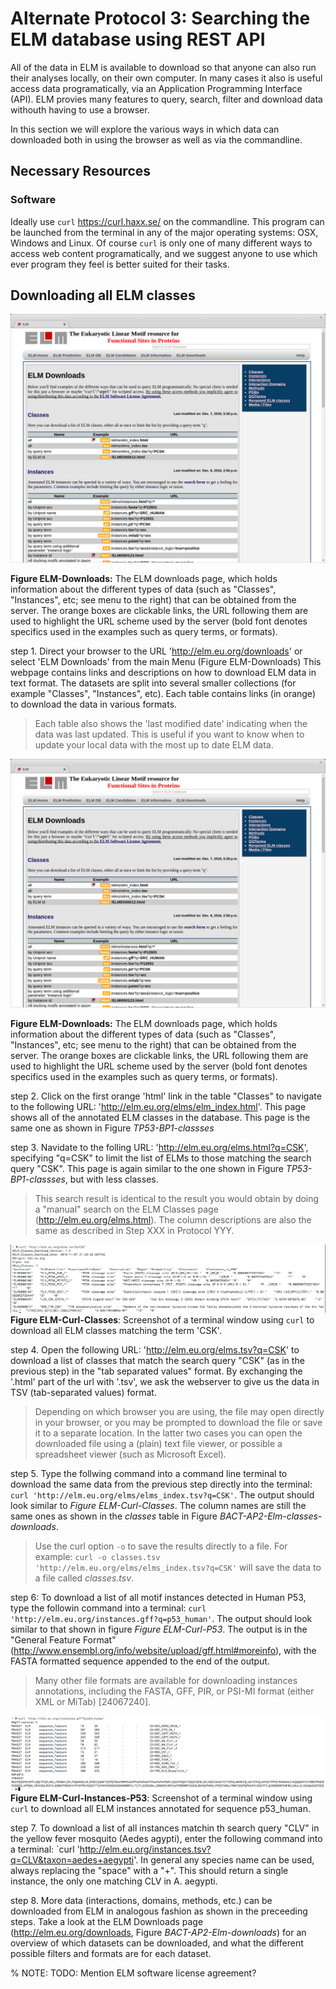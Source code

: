 # Alternate Protocol 3: Searching the ELM database using REST API

All of the data in ELM is available to download so that anyone can also run
their analyses locally, on their own computer. In many cases it also is useful access data programatically, via an Application Programming Interface (API). ELM provies many features to query, search, filter and download data withouth having to use a browser.

In this section we will explore the various ways in which data can downloaded
both in using the browser as well as via the commandline. 

## Necessary Resources

### Software

Ideally use `curl` https://curl.haxx.se/ on the commandline. This program can
be launched from the terminal in any of the major operating systems: OSX,
Windows and Linux. Of course `curl` is only one of many different ways to
access web content programatically, and we suggest anyone to use which ever program they feel is better suited for their tasks.

## Downloading all ELM classes

![](Figures/BACT_2/elm_downloads_html.png)

**Figure ELM-Downloads:** The ELM downloads page, which holds information about
the different types of data (such as "Classes", "Instances", etc; see menu to
the right) that can be obtained from the server. The orange boxes are clickable
links, the URL following them are used to highlight the URL scheme used by the
server (bold font denotes specifics used in the examples such as query terms,
or formats).

step 1. Direct your browser to the URL 'http://elm.eu.org/downloads' or select 
'ELM Downloads' from the main Menu (Figure ELM-Downloads) This webpage contains
links and descriptions on how to download ELM data in text format. The
datasets are split into several smaller collections (for example
"Classes", "Instances", etc). Each table contains links (in orange) to download
the data in various formats.

> Each table also shows the 'last modified date' indicating when the data was last updated. This is useful if you want to know when to update your local data with the most up to date ELM data.

![](Figures/BACT_2/elm_downloads_html.png)

**Figure ELM-Downloads:** The ELM downloads page, which holds information about
the different types of data (such as "Classes", "Instances", etc; see menu to
the right) that can be obtained from the server. The orange boxes are clickable
links, the URL following them are used to highlight the URL scheme used by the
server (bold font denotes specifics used in the examples such as query terms,
or formats).

step 2. Click on the first orange 'html' link in the table "Classes" to
navigate to the following URL: 'http://elm.eu.org/elms/elm_index.html'. This
page shows all of the annotated ELM classes in the database. This page is
the same one as shown in Figure *TP53-BP1-classses*

step 3. Navidate to the folling URL: 'http://elm.eu.org/elms.html?q=CSK',
specifying "q=CSK" to limit the list of ELMs to those matching the search query
"CSK". This page is again similar to the one shown in Figure
*TP53-BP1-classses*, but with less classes.

> This search result is identical to the result you would obtain by doing a
> "manual" search on the ELM Classes page (http://elm.eu.org/elms.html). The
> column descriptions are also the same as described in Step XXX in Protocol
> YYY.

![](Figures/BACT_2/elm_curl_classes_CSK.png)
**Figure ELM-Curl-Classes**:
Screenshot of a terminal window using `curl` to download all ELM classes matching the term 'CSK'.

step 4. Open the following URL: 'http://elm.eu.org/elms.tsv?q=CSK' to download
a list of classes that match the search query "CSK" (as in the previous step)
in the "tab separated values" format.  By exchanging the '.html' part of the
url with '.tsv', we ask the webserver to give us the data in TSV
(tab-separated values) format.

> Depending on which browser you are using, the file may open directly in your
> browser, or you may be prompted to download the file or save it to a separate
> location. In the latter two cases you can open the downloaded file using a
> (plain) text file viewer, or possible a spreadsheet viewer (such as Microsoft
> Excel). 

step 5. Type the follwing command into a command line terminal to download the
same data from the previous step directly into the terminal: `curl
'http://elm.eu.org/elms/elms_index.tsv?q=CSK'`. The output should look similar
to *Figure ELM-Curl-Classes*. The column names are still the same ones as shown
in the _classes_ table in Figure *BACT-AP2-Elm-classes-downloads*.

> Use the curl option `-o` to save the results directly to a file. For example: 
> `curl -o classes.tsv 'http://elm.eu.org/elms/elms_index.tsv?q=CSK'` will save
> the data to a file called _classes.tsv_.

step 6: To download a list of all motif instances detected in Human P53, type
the followin command into a terminal: `curl
'http://elm.eu.org/instances.gff?q=p53_human'`. The output should look similar
to that shown in figure *Figure ELM-Curl-P53*. The output is in the "General
Feature Format" (http://www.ensembl.org/info/website/upload/gff.html#moreinfo),
with the FASTA formatted sequence appended to the end of the output.

> Many other file formats are available for downloading instances annotations,
> including the FASTA, GFF, PIR, or PSI-MI format (either XML or MiTab)
> [24067240]. 

![](Figures/BACT_2/elm_curl_instances_p53_human.png)
**Figure ELM-Curl-Instances-P53**:
Screenshot of a terminal window using `curl` to download all ELM instances
annotated for sequence p53_human.

step 7. To download a list of all instances matchin th search query "CLV" in
the yellow fever mosquito (Aedes agypti), enter the following command into a
terminal: `curl 'http://elm.eu.org/instances.tsv?q=CLV&taxon=aedes+aegypti'. In
general any species name can be used, always replacing the "space" with a "+".
This should return a single instance, the only one matching CLV in A. aegypti.

step 8. More data (interactions, domains, methods, etc.) can be downloaded from
ELM in analogous fashion as shown in the preceeding steps. Take a look at the
ELM Downloads page (http://elm.eu.org/downloads, Figure
*BACT-AP2-Elm-downloads*) for an overview of which datasets can be downloaded,
and what the different possible filters and formats are for each dataset.

% NOTE: TODO: Mention ELM software license agreement?
